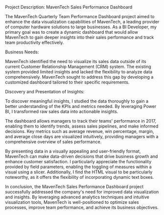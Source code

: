 Project Description: MavenTech Sales Performance Dashboard

The MavenTech Quarterly Team Performance Dashboard project aimed to enhance the data visualization capabilities of MavenTech, a leading provider of computer hardware solutions to large businesses. As a BI Developer, my primary goal was to create a dynamic dashboard that would allow MavenTech to gain deeper insights into their sales performance and track team productivity effectively.

Business Needs:

MavenTech identified the need to visualize its sales data outside of its current Customer Relationship Management (CRM) system. The existing system provided limited insights and lacked the flexibility to analyze data comprehensively. MavenTech sought to address this gap by developing a customized dashboard tailored to their specific requirements.

Discovery and Presentation of Insights:

To discover meaningful insights, I studied the data thoroughly to gain a better understanding of the KPIs and metrics needed. By leveraging Power BI, I transformed raw sales data into actionable insights.

The dashboard allows managers to track their teams' performance in 2017, enabling them to identify trends, assess sales pipelines, and make informed decisions. Key metrics such as average revenue, win percentage, margin, and average close days are visualized intuitively, providing managers with a comprehensive overview of sales performance.

By presenting data in a visually appealing and user-friendly format, MavenTech can make data-driven decisions that drive business growth and enhance customer satisfaction. I particularly appreciate the functionality provided by field parameters, enabling the toggling of measures within a visual using a slicer. Additionally, I find the HTML visual to be particularly noteworthy, as it offers the flexibility of incorporating dynamic text boxes.

In conclusion, the MavenTech Sales Performance Dashboard project successfully addressed the company's need for improved data visualization and insights. By leveraging advanced analytics techniques and intuitive visualization tools, MavenTech is well-positioned to optimize sales processes, improve team performance, and achieve its business objectives.
